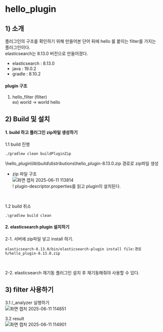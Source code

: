 # hello_plugin

## 1) 소개
플러그인의 구조를 확인하기 위해 만들어본 단어 뒤에 hello 를 붙이는 filter를 가지는 플러그인이다.  
elasticsearch는 8.13.0 버전으로 만들어졌다.  

- elasticsearch : 8.13.0  
- java : 19.0.2  
- gradle : 8.10.2

#### plugin 구조  
1) hello_filter (filter)  
ex) world -> world hello


## 2) Build 및 설치
#### 1. build 하고 플러그인 zip파일 생성하기
1.1 build 진행
```
./gradlew clean buildPluginZip
```
\hello_plugin\lib\build\distributions\hello_plugin-8.13.0.zip 경로로 zip파일 생성  

- zip 파일 구조  
![화면 캡처 2025-06-11 113814](https://github.com/user-attachments/assets/ef341540-b6d2-4664-8a5a-7849eef46b3a)  
! plugin-descriptor.properties를 읽고 plugin이 설치된다.
<br />

1.2 build 취소
```
.\gradlew build clean
```

#### 2. elasticsearch plugin 설치하기
2-1. 서버에 zip파일 넣고 install 하기.
```
elasticsearch-8.13.0/bin/elasticsearch-plugin install file:경로h/hello_plugin-8.13.0.zip
```
<br />

2-2. elasticsearch 재기동
플러그인 설치 후 재기동해줘야 사용할 수 있다.

## 3) filter 사용하기
3.1 /_analyzer 실행하기  
![화면 캡처 2025-06-11 114851](https://github.com/user-attachments/assets/86a5845e-25e4-4afd-8d20-f8dc7995252b)  

3.2 result  
![화면 캡처 2025-06-11 114901](https://github.com/user-attachments/assets/5794ad59-c901-4608-af95-f772c73f6d71)  

